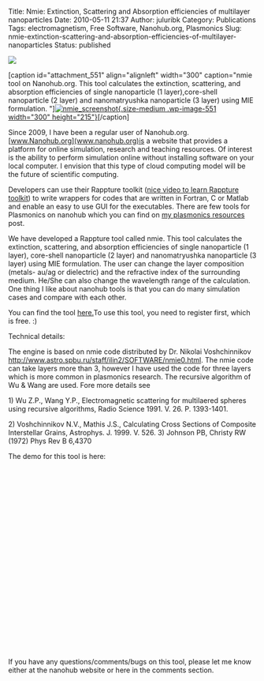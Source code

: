 Title: Nmie: Extinction, Scattering and Absorption efficiencies of multilayer nanoparticles
Date: 2010-05-11 21:37
Author: juluribk
Category: Publications
Tags: electromagnetism, Free Software, Nanohub.org, Plasmonics
Slug: nmie-extinction-scattering-and-absorption-efficiencies-of-multilayer-nanoparticles
Status: published

![](file:///C:/Users/Mengqian/AppData/Local/Temp/moz-screenshot-2.png)

\[caption id="attachment\_551" align="alignleft" width="300" caption="nmie tool on Nanohub.org. This tool calculates the extinction, scattering, and absorption efficiencies of single nanoparticle (1 layer),core-shell nanoparticle (2 layer) and nanomatryushka nanoparticle (3 layer) using MIE formulation. "\][![](http://juluribk.com/wp-content/uploads/2010/05/Screenshot-main1-300x215.png "nmie_screenshot"){.size-medium .wp-image-551 width="300" height="215"}](http://juluribk.com/wp-content/uploads/2010/05/Screenshot-main1.png)\[/caption\]

Since 2009, I have been a regular user of Nanohub.org. [www.Nanohub.org](www.nanohub.org)is a website that provides a platform for online simulation, research and teaching resources. Of interest is the ability to perform simulation online without installing software on your local computer. I envision that this type of cloud computing model will be the future of scientific computing.

Developers can use their Rappture toolkit ([nice video to learn Rappture toolkit](http://www.youtube.com/watch?v=bsJ8bzQQ6vw)) to write wrappers for codes that are written in Fortran, C or Matlab and enable an easy to use GUI for the executables. There are few tools for Plasmonics on nanohub which you can find on [my plasmonics resources](http://juluribk.com/2010/01/12/books-on-electromagnetics/) post.

We have developed a Rappture tool called nmie. This tool calculates the extinction, scattering, and absorption efficiencies of single nanoparticle (1 layer), core-shell nanoparticle (2 layer) and nanomatryushka nanoparticle (3 layer) using MIE formulation. The user can change the layer composition (metals- au/ag or dielectric) and the refractive index of the surrounding medium. He/She can also change the wavelength range of the calculation. One thing I like about nanohub tools is that you can do many simulation cases and compare with each other.

You can find the tool [here.](https://nanohub.org/resources/8228)To use this tool, you need to register first, which is free. :)

Technical details:

The engine is based on nmie code distributed by Dr. Nikolai Voshchinnikov http://www.astro.spbu.ru/staff/ilin2/SOFTWARE/nmie0.html. The nmie code can take layers more than 3, however I have used the code for three layers which is more common in plasmonics research. The recursive algorithm of Wu & Wang are used. Fore more details see

1\) Wu Z.P., Wang Y.P., Electromagnetic scattering for multilaered spheres using recursive algorithms, Radio Science 1991. V. 26. P. 1393-1401.

2\) Voshchinnikov N.V., Mathis J.S., Calculating Cross Sections of Composite Interstellar Grains, Astrophys. J. 1999. V. 526. 3) Johnson PB, Christy RW (1972) Phys Rev B 6,4370

The demo for this tool is here:  
<object classid="clsid:d27cdb6e-ae6d-11cf-96b8-444553540000" width="480" height="385" codebase="http://download.macromedia.com/pub/shockwave/cabs/flash/swflash.cab#version=6,0,40,0"><param name="allowFullScreen" value="true"></param><param name="allowscriptaccess" value="always"></param><param name="src" value="http://www.youtube.com/v/Yp2_N1zj5oU&amp;hl=en_US&amp;fs=1&amp;"></param><param name="allowfullscreen" value="true"></param><embed type="application/x-shockwave-flash" width="480" height="385" src="http://www.youtube.com/v/Yp2_N1zj5oU&amp;hl=en_US&amp;fs=1&amp;" allowscriptaccess="always" allowfullscreen="true"></embed></object>

If you have any questions/comments/bugs on this tool, please let me know either at the nanohub website or here in the comments section.
